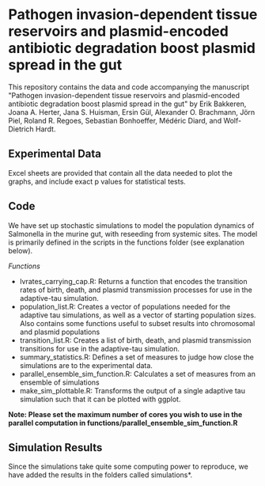 # Pathogen invasion-dependent tissue reservoirs and plasmid-encoded antibiotic degradation boost plasmid spread in the gut

This repository contains the data and code accompanying the manuscript "Pathogen invasion-dependent tissue reservoirs and plasmid-encoded antibiotic degradation boost plasmid spread in the gut" by Erik Bakkeren, Joana A. Herter, Jana S. Huisman, Ersin Gül, Alexander O. Brachmann, Jörn Piel, Roland R. Regoes, Sebastian Bonhoeffer, Médéric Diard, and Wolf-Dietrich Hardt.

## Experimental Data
Excel sheets are provided that contain all the data needed to plot the graphs, and include exact p values for statistical tests.

## Code
We have set up stochastic simulations to model the population dynamics of Salmonella in the murine gut, with reseeding from systemic sites. The model is primarily defined in the scripts in the functions folder (see explanation below). 

*Functions*
- lvrates_carrying_cap.R: Returns a function that encodes the transition rates of birth, death, and plasmid transmission processes for use in the adaptive-tau simulation.
- population_list.R: Creates a vector of populations needed for the adaptive tau simulations, as well as a vector of starting population sizes. Also contains some functions useful to subset results into chromosomal and plasmid populations
- transition_list.R: Creates a list of birth, death, and plasmid transmission transitions for use in the adaptive-tau simulation.
- summary_statistics.R: Defines a set of measures to judge how close the simulations are to the experimental data. 
- parallel_ensemble_sim_function.R: Calculates a set of measures from an ensemble of simulations
- make_sim_plottable.R: Transforms the output of a single adaptive tau simulation such that it can be plotted with ggplot.

**Note: Please set the maximum number of cores you wish to use in the parallel computation in functions/parallel_ensemble_sim_function.R**

## Simulation Results
Since the simulations take quite some computing power to reproduce, we have added the results in the folders called simulations*.





